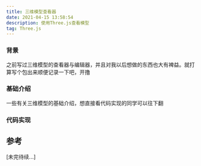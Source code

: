 ```yaml
---
title: 三维模型查看器
date: 2021-04-15 13:58:54
description: 使用Three.js查看模型
tag: Three.js
---
```


### 背景

之前写过三维模型的查看器与编辑器，并且对我以后想做的东西也大有裨益。就打算写个包出来顺便记录一下吧，开撸

### 基础介绍

一些有关三维模型的基础介绍，想直接看代码实现的同学可以往下翻

### 代码实现



### 







## 参考



[未完待续...]
